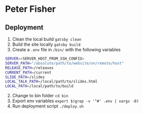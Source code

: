 # Peter Fisher

## Deployment
1. Clean the local build `gatsby clean`
2. Build the site locally `gatsby build`
3. Create a `.env` file in `/bin/` with the following variables
```bash
SERVER=<SERVER_HOST_FROM_SSH_CONFIG>
SERVER_PATH="/absolute/path/to/website/on/remote/host"
RELEASE_PATH=/releases
CURRENT_PATH=/current
SLIDE_PATH=/slides
LOCAL_TALK_PATH=/local/path/to/slides.html
LOCAL_PATH=/local/path/to/build
```

2. Change to bin folder `cd bin`
3. Export env variables `export $(grep -v '^#' .env | xargs -0)`
4. Run deployment script `./deploy.sh`